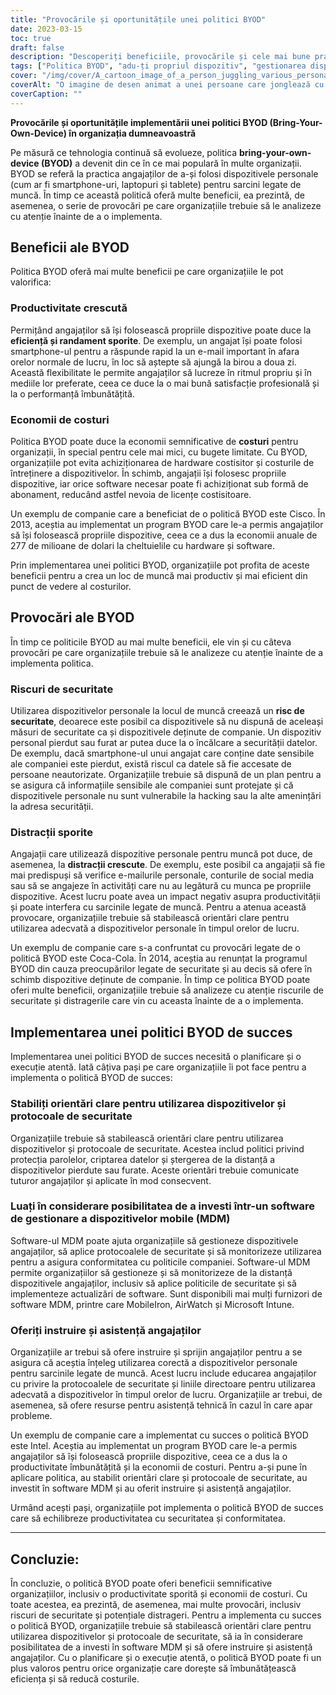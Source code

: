 ```yaml
---
title: "Provocările și oportunitățile unei politici BYOD"
date: 2023-03-15
toc: true
draft: false
description: "Descoperiți beneficiile, provocările și cele mai bune practici pentru implementarea unei politici BYOD în organizația dumneavoastră."
tags: ["Politica BYOD", "adu-ți propriul dispozitiv", "gestionarea dispozitivelor mobile", "productivitate", "riscuri de securitate", "economii de costuri", "formarea angajaților", "protocoale de securitate", "criptarea datelor", "suport tehnic", "sarcini legate de muncă", "satisfacția profesională", "politicile companiei", "ștergerea de la distanță", "Software MDM", "dispozitive pentru angajați", "măsuri de securitate", "utilizarea dispozitivului", "conformitate", "utilizarea adecvată"]
cover: "/img/cover/A_cartoon_image_of_a_person_juggling_various_personal_device.png"
coverAlt: "O imagine de desen animat a unei persoane care jonglează cu diverse dispozitive personale (laptop, smartphone, tabletă) și obiecte legate de muncă (documente, ceașcă de cafea)"
coverCaption: ""
---
```


**Provocările și oportunitățile implementării unei politici BYOD (Bring-Your-Own-Device) în organizația dumneavoastră**

Pe măsură ce tehnologia continuă să evolueze, politica **bring-your-own-device (BYOD)** a devenit din ce în ce mai populară în multe organizații. BYOD se referă la practica angajaților de a-și folosi dispozitivele personale (cum ar fi smartphone-uri, laptopuri și tablete) pentru sarcini legate de muncă. În timp ce această politică oferă multe beneficii, ea prezintă, de asemenea, o serie de provocări pe care organizațiile trebuie să le analizeze cu atenție înainte de a o implementa.

## Beneficii ale BYOD

Politica BYOD oferă mai multe beneficii pe care organizațiile le pot valorifica:

### Productivitate crescută
Permițând angajaților să își folosească propriile dispozitive poate duce la **eficiență și randament sporite**. De exemplu, un angajat își poate folosi smartphone-ul pentru a răspunde rapid la un e-mail important în afara orelor normale de lucru, în loc să aștepte să ajungă la birou a doua zi. Această flexibilitate le permite angajaților să lucreze în ritmul propriu și în mediile lor preferate, ceea ce duce la o mai bună satisfacție profesională și la o performanță îmbunătățită.

### Economii de costuri
Politica BYOD poate duce la economii semnificative de **costuri** pentru organizații, în special pentru cele mai mici, cu bugete limitate. Cu BYOD, organizațiile pot evita achiziționarea de hardware costisitor și costurile de întreținere a dispozitivelor. În schimb, angajații își folosesc propriile dispozitive, iar orice software necesar poate fi achiziționat sub formă de abonament, reducând astfel nevoia de licențe costisitoare.

Un exemplu de companie care a beneficiat de o politică BYOD este Cisco. În 2013, aceștia au implementat un program BYOD care le-a permis angajaților să își folosească propriile dispozitive, ceea ce a dus la economii anuale de 277 de milioane de dolari la cheltuielile cu hardware și software.

Prin implementarea unei politici BYOD, organizațiile pot profita de aceste beneficii pentru a crea un loc de muncă mai productiv și mai eficient din punct de vedere al costurilor.

## Provocări ale BYOD

În timp ce politicile BYOD au mai multe beneficii, ele vin și cu câteva provocări pe care organizațiile trebuie să le analizeze cu atenție înainte de a implementa politica.

### Riscuri de securitate
Utilizarea dispozitivelor personale la locul de muncă creează un **risc de securitate**, deoarece este posibil ca dispozitivele să nu dispună de aceleași măsuri de securitate ca și dispozitivele deținute de companie. Un dispozitiv personal pierdut sau furat ar putea duce la o încălcare a securității datelor. De exemplu, dacă smartphone-ul unui angajat care conține date sensibile ale companiei este pierdut, există riscul ca datele să fie accesate de persoane neautorizate. Organizațiile trebuie să dispună de un plan pentru a se asigura că informațiile sensibile ale companiei sunt protejate și că dispozitivele personale nu sunt vulnerabile la hacking sau la alte amenințări la adresa securității.

### Distracții sporite
Angajații care utilizează dispozitive personale pentru muncă pot duce, de asemenea, la **distracții crescute**. De exemplu, este posibil ca angajații să fie mai predispuși să verifice e-mailurile personale, conturile de social media sau să se angajeze în activități care nu au legătură cu munca pe propriile dispozitive. Acest lucru poate avea un impact negativ asupra productivității și poate interfera cu sarcinile legate de muncă. Pentru a atenua această provocare, organizațiile trebuie să stabilească orientări clare pentru utilizarea adecvată a dispozitivelor personale în timpul orelor de lucru.

Un exemplu de companie care s-a confruntat cu provocări legate de o politică BYOD este Coca-Cola. În 2014, aceștia au renunțat la programul BYOD din cauza preocupărilor legate de securitate și au decis să ofere în schimb dispozitive deținute de companie. În timp ce politica BYOD poate oferi multe beneficii, organizațiile trebuie să analizeze cu atenție riscurile de securitate și distragerile care vin cu aceasta înainte de a o implementa.

## Implementarea unei politici BYOD de succes

Implementarea unei politici BYOD de succes necesită o planificare și o execuție atentă. Iată câțiva pași pe care organizațiile îi pot face pentru a implementa o politică BYOD de succes:

### Stabiliți orientări clare pentru utilizarea dispozitivelor și protocoale de securitate
Organizațiile trebuie să stabilească orientări clare pentru utilizarea dispozitivelor și protocoale de securitate. Acestea includ politici privind protecția parolelor, criptarea datelor și ștergerea de la distanță a dispozitivelor pierdute sau furate. Aceste orientări trebuie comunicate tuturor angajaților și aplicate în mod consecvent.

### Luați în considerare posibilitatea de a investi într-un software de gestionare a dispozitivelor mobile (MDM)
Software-ul MDM poate ajuta organizațiile să gestioneze dispozitivele angajaților, să aplice protocoalele de securitate și să monitorizeze utilizarea pentru a asigura conformitatea cu politicile companiei. Software-ul MDM permite organizațiilor să gestioneze și să monitorizeze de la distanță dispozitivele angajaților, inclusiv să aplice politicile de securitate și să implementeze actualizări de software. Sunt disponibili mai mulți furnizori de software MDM, printre care MobileIron, AirWatch și Microsoft Intune.

### Oferiți instruire și asistență angajaților
Organizațiile ar trebui să ofere instruire și sprijin angajaților pentru a se asigura că aceștia înțeleg utilizarea corectă a dispozitivelor personale pentru sarcinile legate de muncă. Acest lucru include educarea angajaților cu privire la protocoalele de securitate și liniile directoare pentru utilizarea adecvată a dispozitivelor în timpul orelor de lucru. Organizațiile ar trebui, de asemenea, să ofere resurse pentru asistență tehnică în cazul în care apar probleme.

Un exemplu de companie care a implementat cu succes o politică BYOD este Intel. Aceștia au implementat un program BYOD care le-a permis angajaților să își folosească propriile dispozitive, ceea ce a dus la o productivitate îmbunătățită și la economii de costuri. Pentru a-și pune în aplicare politica, au stabilit orientări clare și protocoale de securitate, au investit în software MDM și au oferit instruire și asistență angajaților.

Urmând acești pași, organizațiile pot implementa o politică BYOD de succes care să echilibreze productivitatea cu securitatea și conformitatea.

______

## Concluzie:
În concluzie, o politică BYOD poate oferi beneficii semnificative organizațiilor, inclusiv o productivitate sporită și economii de costuri. Cu toate acestea, ea prezintă, de asemenea, mai multe provocări, inclusiv riscuri de securitate și potențiale distrageri. Pentru a implementa cu succes o politică BYOD, organizațiile trebuie să stabilească orientări clare pentru utilizarea dispozitivelor și protocoale de securitate, să ia în considerare posibilitatea de a investi în software MDM și să ofere instruire și asistență angajaților. Cu o planificare și o execuție atentă, o politică BYOD poate fi un plus valoros pentru orice organizație care dorește să îmbunătățească eficiența și să reducă costurile.

